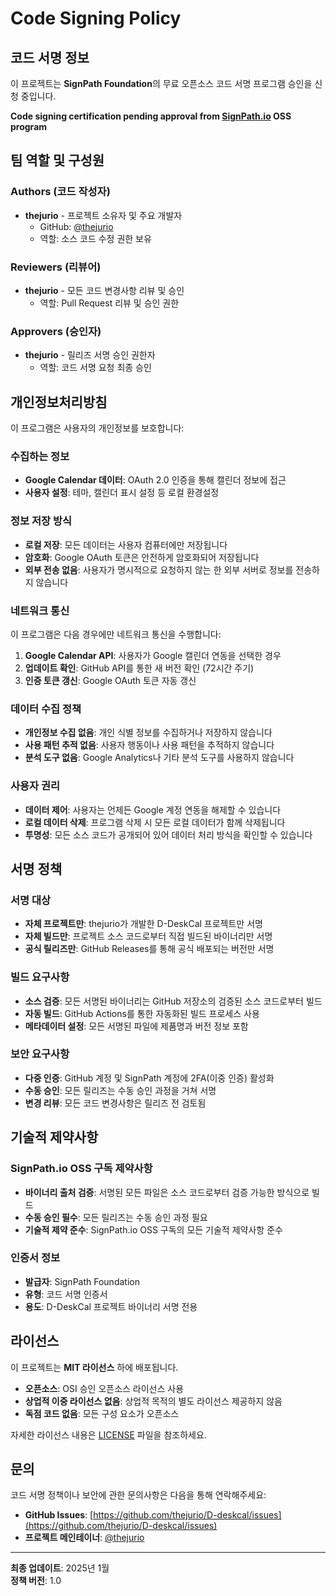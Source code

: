 # Code Signing Policy

## 코드 서명 정보

이 프로젝트는 **SignPath Foundation**의 무료 오픈소스 코드 서명 프로그램 승인을 신청 중입니다.

**Code signing certification pending approval from [SignPath.io](https://signpath.io) OSS program**

## 팀 역할 및 구성원

### Authors (코드 작성자)
- **thejurio** - 프로젝트 소유자 및 주요 개발자
  - GitHub: [@thejurio](https://github.com/thejurio)
  - 역할: 소스 코드 수정 권한 보유

### Reviewers (리뷰어)
- **thejurio** - 모든 코드 변경사항 리뷰 및 승인
  - 역할: Pull Request 리뷰 및 승인 권한

### Approvers (승인자)
- **thejurio** - 릴리즈 서명 승인 권한자
  - 역할: 코드 서명 요청 최종 승인

## 개인정보처리방침

이 프로그램은 사용자의 개인정보를 보호합니다:

### 수집하는 정보
- **Google Calendar 데이터**: OAuth 2.0 인증을 통해 캘린더 정보에 접근
- **사용자 설정**: 테마, 캘린더 표시 설정 등 로컬 환경설정

### 정보 저장 방식
- **로컬 저장**: 모든 데이터는 사용자 컴퓨터에만 저장됩니다
- **암호화**: Google OAuth 토큰은 안전하게 암호화되어 저장됩니다
- **외부 전송 없음**: 사용자가 명시적으로 요청하지 않는 한 외부 서버로 정보를 전송하지 않습니다

### 네트워크 통신
이 프로그램은 다음 경우에만 네트워크 통신을 수행합니다:

1. **Google Calendar API**: 사용자가 Google 캘린더 연동을 선택한 경우
2. **업데이트 확인**: GitHub API를 통한 새 버전 확인 (72시간 주기)
3. **인증 토큰 갱신**: Google OAuth 토큰 자동 갱신

### 데이터 수집 정책
- **개인정보 수집 없음**: 개인 식별 정보를 수집하거나 저장하지 않습니다
- **사용 패턴 추적 없음**: 사용자 행동이나 사용 패턴을 추적하지 않습니다
- **분석 도구 없음**: Google Analytics나 기타 분석 도구를 사용하지 않습니다

### 사용자 권리
- **데이터 제어**: 사용자는 언제든 Google 계정 연동을 해제할 수 있습니다
- **로컬 데이터 삭제**: 프로그램 삭제 시 모든 로컬 데이터가 함께 삭제됩니다
- **투명성**: 모든 소스 코드가 공개되어 있어 데이터 처리 방식을 확인할 수 있습니다

## 서명 정책

### 서명 대상
- **자체 프로젝트만**: thejurio가 개발한 D-DeskCal 프로젝트만 서명
- **자체 빌드만**: 프로젝트 소스 코드로부터 직접 빌드된 바이너리만 서명
- **공식 릴리즈만**: GitHub Releases를 통해 공식 배포되는 버전만 서명

### 빌드 요구사항
- **소스 검증**: 모든 서명된 바이너리는 GitHub 저장소의 검증된 소스 코드로부터 빌드
- **자동 빌드**: GitHub Actions를 통한 자동화된 빌드 프로세스 사용
- **메타데이터 설정**: 모든 서명된 파일에 제품명과 버전 정보 포함

### 보안 요구사항
- **다중 인증**: GitHub 계정 및 SignPath 계정에 2FA(이중 인증) 활성화
- **수동 승인**: 모든 릴리즈는 수동 승인 과정을 거쳐 서명
- **변경 리뷰**: 모든 코드 변경사항은 릴리즈 전 검토됨

## 기술적 제약사항

### SignPath.io OSS 구독 제약사항
- **바이너리 출처 검증**: 서명된 모든 파일은 소스 코드로부터 검증 가능한 방식으로 빌드
- **수동 승인 필수**: 모든 릴리즈는 수동 승인 과정 필요
- **기술적 제약 준수**: SignPath.io OSS 구독의 모든 기술적 제약사항 준수

### 인증서 정보
- **발급자**: SignPath Foundation
- **유형**: 코드 서명 인증서
- **용도**: D-DeskCal 프로젝트 바이너리 서명 전용

## 라이선스

이 프로젝트는 **MIT 라이선스** 하에 배포됩니다.

- **오픈소스**: OSI 승인 오픈소스 라이선스 사용
- **상업적 이중 라이선스 없음**: 상업적 목적의 별도 라이선스 제공하지 않음
- **독점 코드 없음**: 모든 구성 요소가 오픈소스

자세한 라이선스 내용은 [LICENSE](LICENSE) 파일을 참조하세요.

## 문의

코드 서명 정책이나 보안에 관한 문의사항은 다음을 통해 연락해주세요:

- **GitHub Issues**: [https://github.com/thejurio/D-deskcal/issues](https://github.com/thejurio/D-deskcal/issues)
- **프로젝트 메인테이너**: [@thejurio](https://github.com/thejurio)

---

**최종 업데이트**: 2025년 1월  
**정책 버전**: 1.0